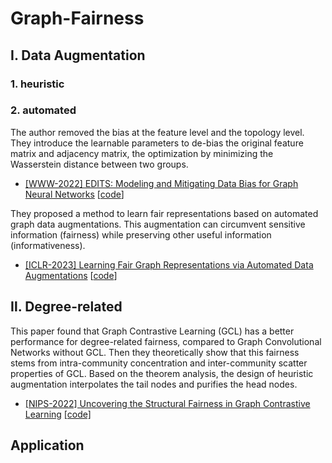 # Graph-Fairness



## Ⅰ. Data Augmentation

### 1. heuristic

### 2. automated

The author removed the bias at the feature level and the topology level. They introduce the learnable parameters to de-bias the original feature matrix and adjacency matrix, the optimization by minimizing the Wasserstein distance between two groups.

- [[WWW-2022] EDITS: Modeling and Mitigating Data Bias for Graph Neural Networks](https://arxiv.org/abs/2108.05233) [[code](https://github.com/yushundong/EDITS)] 

They proposed a method to learn fair representations based on automated graph data augmentations. This augmentation can circumvent sensitive information (fairness) while preserving other useful information (informativeness).

- [[ICLR-2023] Learning Fair Graph Representations via Automated Data Augmentations](https://openreview.net/forum?id=1_OGWcP1s9w) [[code](https://github.com/divelab/DIG)] 

## Ⅱ. Degree-related 

This paper found that Graph Contrastive Learning (GCL) has a better performance for degree-related fairness, compared to Graph Convolutional Networks without GCL. Then they theoretically show that this fairness stems from intra-community concentration and inter-community scatter properties of GCL. Based on the theorem analysis, the design of heuristic augmentation interpolates the tail nodes and purifies the head nodes.

- [[NIPS-2022] Uncovering the Structural Fairness in Graph Contrastive Learning](https://arxiv.org/pdf/2210.03011.pdf) [[code]](https://github.com/BUPT-GAMMA/Uncovering-the-Structural-Fairness-in-Graph-Contrastive-Learning)



## Application